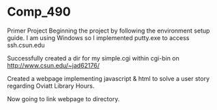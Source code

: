 # Comp_490
Primer Project
Beginning the project by following the environment setup guide.
I am using Windows so I implemented putty.exe to access ssh.csun.edu

Successfully created a dir for my simple.cgi within cgi-bin on http://www.csun.edu/~jad62176/

Created a webpage implementing javascript & html to solve a user story regarding Oviatt Library Hours.

Now going to link webpage to directory.

